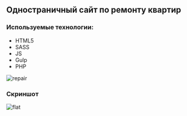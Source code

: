 ## Одностраничный сайт по ремонту квартир


### Используемые технологии:
* HTML5
* SASS
* JS
* Gulp
* PHP

![repair](https://user-images.githubusercontent.com/50422809/139387064-b0f441fc-12e1-463d-b62f-0f58f762474d.gif)

### Скриншот
![flat](https://user-images.githubusercontent.com/50422809/139385972-6de2d467-cbb2-4c9d-b4fb-c6eb63824048.png)


